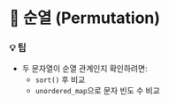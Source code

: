 

# 📌 순열 (Permutation)

### 💡 팁
- 두 문자열이 순열 관계인지 확인하려면:
  - `sort()` 후 비교
  - `unordered_map`으로 문자 빈도 수 비교
